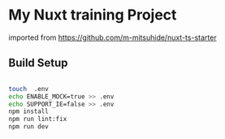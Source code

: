 # My Nuxt training Project

imported from https://github.com/m-mitsuhide/nuxt-ts-starter

## Build Setup

```bash

touch  .env
echo ENABLE_MOCK=true >> .env
echo SUPPORT_IE=false >> .env
npm install
npm run lint:fix
npm run dev
